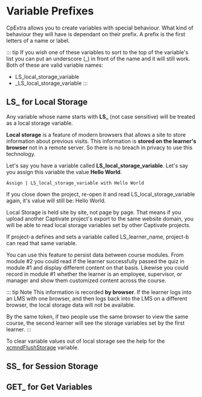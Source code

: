 # Variable Prefixes
CpExtra allows you to create variables with special behaviour. What kind of behaviour they will have is dependant on their prefix. A prefix is the first letters of a name or label.

::: tip
If you wish one of these variables to sort to the top of the variable's list you can put an underscore (_) in front of the name and it will still work. Both of these are valid variable names:
- LS_local_storage_variable
- _LS_local_storage_variable
::: 

## LS_ for Local Storage
Any variable whose name starts with **LS_** (not case sensitive) will be treated as a local storage variable.

**Local storage** is a feature of modern browsers that allows a site to store information about previous visits. This information is **stored on the learner's browser** not in a remote server. So there is no breach in privacy to use this technology.

Let's say you have a variable called **LS_local_storage_variable**. Let's say you assign this variable the value **Hello World**.

```
Assign | LS_local_storage_variable with Hello World
```

If you close down the project, re-open it and read LS_local_storage_variable again, it's value will still be: Hello World.

Local Storage is held site by site, not page by page. That means if you upload another Captivate project's export to the same website domain, you will be able to read local storage variables set by other Captivate projects.


If project-a defines and sets a variable called LS_learner_name, project-b can read that same variable.

You can use this feature to persist data between course modules. From module #2 you could read if the learner successfully passed the quiz in module #1 and display different content on that basis. Likewise you could record in module #1 whether the learner is an employee, supervisor, or manager and show them customized content across the course.

::: tip Note
This information is recorded **by browser**. If the learner logs into an LMS with one browser, and then logs back into the LMS on a different browser, the local storage data will not be available.

By the same token, if two people use the same browser to view the same course, the second learner will see the storage variables set by the first learner.
:::

To clear variable values out of local storage see the help for the [xcmndFlushStorage](../variables/command#xcmndflushstorage) variable.

## SS_ for Session Storage

## GET_ for Get Variables
